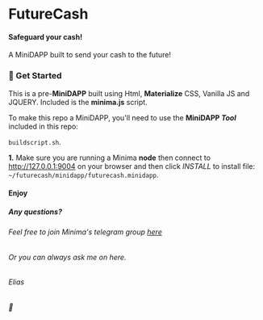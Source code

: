 # FutureCash
#### Safeguard your cash!
 A MiniDAPP built to send your cash to the future!

### :rocket: Get Started
This is a pre-**MiniDAPP** built using Html, **Materialize** CSS, Vanilla JS and JQUERY.  Included is the **minima.js** script.  

To make this repo a MiniDAPP, you'll need to use the **MiniDAPP *Tool*** included in this repo:

   `buildscript.sh`.

**1.** Make sure you are running a Minima **node** then connect to http://127.0.0.1:9004 on your browser and then click _INSTALL_ to install file:
  `~/futurecash/minidapp/futurecash.minidapp`.

#### Enjoy
##### Any questions?
###### Feel free to join Minima's telegram group [here](https://t.me/Minima_Global)
###### Or you can always ask me on here.
###### Elias 
###### :love_letter:
